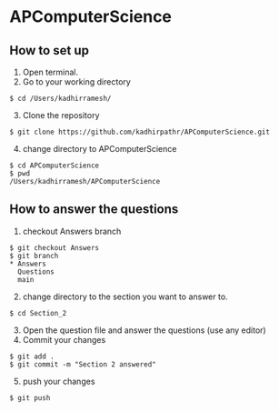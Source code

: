 # APComputerScience
## How to set up
1. Open terminal.
2. Go to your working directory
```
$ cd /Users/kadhirramesh/
```
3. Clone the repository
```
$ git clone https://github.com/kadhirpathr/APComputerScience.git
```
4. change directory to APComputerScience
```
$ cd APComputerScience
$ pwd
/Users/kadhirramesh/APComputerScience
```
   
## How to answer the questions
1. checkout Answers branch
```
$ git checkout Answers
$ git branch
* Answers
  Questions
  main
```
2. change directory to the section you want to answer to.
```
$ cd Section_2
```
3. Open the question file and answer the questions (use any editor)
4. Commit your changes
```
$ git add .
$ git commit -m "Section 2 answered"
```
5. push your changes
```
$ git push
```